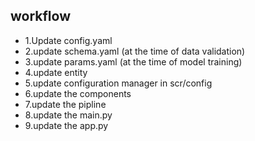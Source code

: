## workflow

- 1.Update config.yaml
- 2.update schema.yaml (at the time of data validation)
- 3.update params.yaml (at the time of model training)
- 4.update entity
- 5.update configuration manager in scr/config
- 6.update the components
- 7.update the pipline
- 8.update the main.py
- 9.update the app.py
